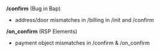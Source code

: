 **/confirm** (Bug in Bap)
- address/door mismatches in /billing in /init and /confirm

**/on_confirm** (RSP Elements)
- payment object mismatches in /confirm & /on_confirm

